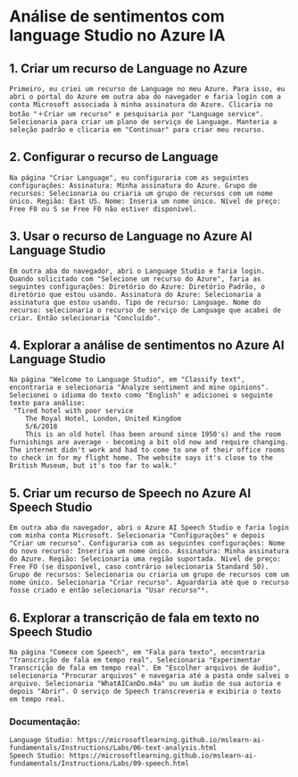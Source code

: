 # Análise de sentimentos com language Studio no Azure IA

## 1. **Criar um recurso de Language no Azure** 
    Primeiro, eu criei um recurso de Language no meu Azure. Para isso, eu abri o portal do Azure em outra aba do navegador e faria login com a conta Microsoft associada à minha assinatura do Azure. Clicaria no botão "＋Criar um recurso" e pesquisaria por "Language service". Selecionaria para criar um plano de serviço de Language. Manteria a seleção padrão e clicaria em "Continuar" para criar meu recurso.

## 2. **Configurar o recurso de Language** 
    Na página "Criar Language", eu configuraria com as seguintes configurações: Assinatura: Minha assinatura do Azure. Grupo de recursos: Selecionaria ou criaria um grupo de recursos com um nome único. Região: East US. Nome: Inseria um nome único. Nível de preço: Free F0 ou S se Free F0 não estiver disponível.

## 3. **Usar o recurso de Language no Azure AI Language Studio** 
    Em outra aba do navegador, abri o Language Studio e faria login. Quando solicitado com "Selecione um recurso do Azure", faria as seguintes configurações: Diretório do Azure: Diretório Padrão, o diretório que estou usando. Assinatura do Azure: Selecionaria a assinatura que estou usando. Tipo de recurso: Language. Nome do recurso: selecionaria o recurso de serviço de Language que acabei de criar. Então selecionaria "Concluído".

## 4. **Explorar a análise de sentimentos no Azure AI Language Studio**
    Na página "Welcome to Language Studio", em "Classify text", encontraria e selecionaria "Analyze sentiment and mine opinions".
    Selecionei o idioma do texto como "English" e adicionei o seguinte texto para análise:
     "Tired hotel with poor service
        The Royal Hotel, London, United Kingdom
        5/6/2018
        This is an old hotel (has been around since 1950's) and the room furnishings are average - becoming a bit old now and require changing. The internet didn't work and had to come to one of their office rooms to check in for my flight home. The website says it's close to the British Museum, but it's too far to walk."


## 5. **Criar um recurso de Speech no Azure AI Speech Studio**
    Em outra aba do navegador, abri o Azure AI Speech Studio e faria login com minha conta Microsoft. Selecionaria "Configurações" e depois "Criar um recurso". Configuraria com as seguintes configurações: Nome do novo recurso: Inseriria um nome único. Assinatura: Minha assinatura do Azure. Região: Selecionaria uma região suportada. Nível de preço: Free FO (se disponível, caso contrário selecionaria Standard S0). Grupo de recursos: Selecionaria ou criaria um grupo de recursos com um nome único. Selecionaria "Criar recurso". Aguardaria até que o recurso fosse criado e então selecionaria "Usar recurso"⁴.

## 6. **Explorar a transcrição de fala em texto no Speech Studio**
    Na página "Comece com Speech", em "Fala para texto", encontraria "Transcrição de fala em tempo real". Selecionaria "Experimentar Transcrição de fala em tempo real". Em "Escolher arquivos de áudio", selecionaria "Procurar arquivos" e navegaria até a pasta onde salvei o arquivo. Selecionaria "WhatAICanDo.m4a" ou um áudio de sua autoria e depois "Abrir". O serviço de Speech transcreveria e exibiria o texto em tempo real.

### Documentação:
    Language Studio: https://microsoftlearning.github.io/mslearn-ai-fundamentals/Instructions/Labs/06-text-analysis.html
    Speech Studio: https://microsoftlearning.github.io/mslearn-ai-fundamentals/Instructions/Labs/09-speech.html
    
